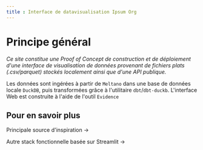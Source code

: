 ```yaml
---
title : Interface de datavisualisation Ipsum Org
---
```


# Principe général 

_Ce site constitue une Proof of Concept de construction et de déploiement d'une interface de visualisation de données provenant de fichiers plats (.csv/parquet) stockés localement ainsi que d'une API publique._

Les données sont ingérées à partir de `Meltano` dans une base de données locale `DuckDB`, puis transformées grâce à l'utilitaire `dbt`/`dbt-duckb`. L'interface Web est construite à l'aide de l'outil `Evidence`

## Pour en savoir plus

<BigLink href='https://mdsinabox.com'>Principale source d'inspiration &rarr;</BigLink>

<BigLink href='https://blog.det.life/building-a-modern-data-stack-in-a-box-using-duckdb-dbt-meltano-and-streamlit-b427bb9869c3'>Autre stack fonctionnelle basée sur Streamlit &rarr;</BigLink>

